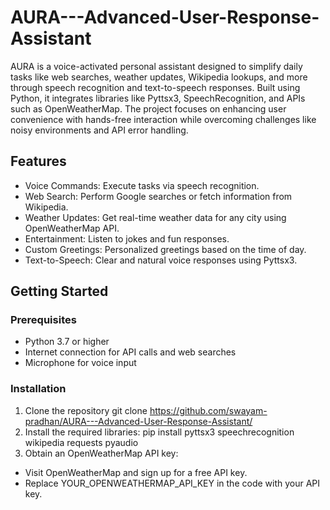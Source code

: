 # AURA---Advanced-User-Response-Assistant
AURA is a voice-activated personal assistant designed to simplify daily tasks like web searches, weather updates, Wikipedia lookups, and more through speech recognition and text-to-speech responses. Built using Python, it integrates libraries like Pyttsx3, SpeechRecognition, and APIs such as OpenWeatherMap. The project focuses on enhancing user convenience with hands-free interaction while overcoming challenges like noisy environments and API error handling.

## Features
* Voice Commands: Execute tasks via speech recognition.
* Web Search: Perform Google searches or fetch information from Wikipedia.
* Weather Updates: Get real-time weather data for any city using OpenWeatherMap API.
* Entertainment: Listen to jokes and fun responses.
* Custom Greetings: Personalized greetings based on the time of day.
* Text-to-Speech: Clear and natural voice responses using Pyttsx3.

## Getting Started

### Prerequisites
* Python 3.7 or higher
* Internet connection for API calls and web searches
* Microphone for voice input

### Installation
1. Clone the repository
   <clipboard-copy>git clone https://github.com/swayam-pradhan/AURA---Advanced-User-Response-Assistant/</clipboard-copy>
2. Install the required libraries:
   <clipboard-copy>pip install pyttsx3 speechrecognition wikipedia requests pyaudio</clipboard-copy>
3. Obtain an OpenWeatherMap API key:
  * Visit OpenWeatherMap and sign up for a free API key.
  * Replace YOUR_OPENWEATHERMAP_API_KEY in the code with your API key.
